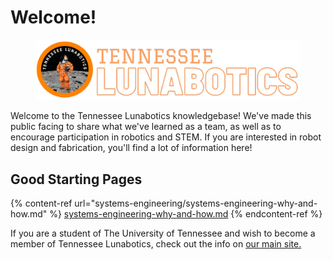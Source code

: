 # Welcome!

<figure><img src=".gitbook/assets/backDrop2.png" alt=""><figcaption></figcaption></figure>

Welcome to the Tennessee Lunabotics knowledgebase! We've made this public facing to share what we've learned as a team, as well as to encourage participation in robotics and STEM. If you are interested in robot design and fabrication, you'll find a lot of information here!

## Good Starting Pages

{% content-ref url="systems-engineering/systems-engineering-why-and-how.md" %}
[systems-engineering-why-and-how.md](systems-engineering/systems-engineering-why-and-how.md)
{% endcontent-ref %}



If you are a student of The University of Tennessee and wish to become a member of Tennessee Lunabotics, check out the info on [our main site.](https://tennesseelunabotics.com/#Join)
